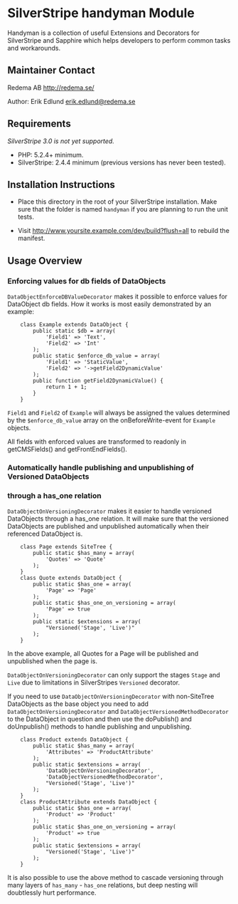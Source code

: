 # SilverStripe handyman Module

Handyman is a collection of useful Extensions and Decorators for SilverStripe
and Sapphire which helps developers to perform common tasks and workarounds.

## Maintainer Contact

Redema AB <http://redema.se/>

Author: Erik Edlund <erik.edlund@redema.se>

## Requirements

*SilverStripe 3.0 is not yet supported.*

 * PHP: 5.2.4+ minimum.
 * SilverStripe: 2.4.4 minimum (previous versions has never been tested).

## Installation Instructions

 * Place this directory in the root of your SilverStripe installation. Make sure
   that the folder is named `handyman` if you are planning to run the unit
   tests.

 * Visit http://www.yoursite.example.com/dev/build?flush=all to rebuild the
   manifest.

## Usage Overview

### Enforcing values for db fields of DataObjects

`DataObjectEnforceDBValueDecorator` makes it possible to enforce values for
DataObject db fields. How it works is most easily demonstrated by an example:

        class Example extends DataObject {
            public static $db = array(
                'Field1' => 'Text',
                'Field2' => 'Int'
            );
            public static $enforce_db_value = array(
                'Field1' => 'StaticValue',
                'Field2' => '->getField2DynamicValue'
            );
            public function getField2DynamicValue() {
                return 1 + 1;
            }
        }

`Field1` and `Field2` of `Example` will always be assigned the values
determined by the `$enforce_db_value` array on the onBeforeWrite-event for
`Example` objects.

All fields with enforced values are transformed to readonly in getCMSFields()
and getFrontEndFields().

### Automatically handle publishing and unpublishing of Versioned DataObjects
### through a has_one relation

`DataObjectOnVersioningDecorator` makes it easier to handle versioned
DataObjects through a has_one relation. It will make sure that the versioned
DataObjects are published and unpublished automatically when their referenced
DataObject is.

        class Page extends SiteTree {
            public static $has_many = array(
                'Quotes' => 'Quote'
            );
        }
        class Quote extends DataObject {
            public static $has_one = array(
                'Page' => 'Page'
            );
            public static $has_one_on_versioning = array(
                'Page' => true
            );
            public static $extensions = array(
                "Versioned('Stage', 'Live')"
            );
        }

In the above example, all Quotes for a Page will be published and unpublished
when the page is.

`DataObjectOnVersioningDecorator` can only support the stages `Stage` and `Live`
due to limitations in SilverStripes `Versioned` decorator.

If you need to use `DataObjectOnVersioningDecorator` with non-SiteTree
DataObjects as the base object you need to add `DataObjectOnVersioningDecorator`
and `DataObjectVersionedMethodDecorator` to the DataObject in question and then
use the doPublish() and doUnpublish() methods to handle publishing and
unpublishing.

        class Product extends DataObject {
            public static $has_many = array(
                'Attributes' => 'ProductAttribute'
            );
            public static $extensions = array(
                'DataObjectOnVersioningDecorator',
                'DataObjectVersionedMethodDecorator',
                "Versioned('Stage', 'Live')"
            );
        }
        class ProductAttribute extends DataObject {
            public static $has_one = array(
                'Product' => 'Product'
            );
            public static $has_one_on_versioning = array(
                'Product' => true
            );
            public static $extensions = array(
                "Versioned('Stage', 'Live')"
            );
        }

It is also possible to use the above method to cascade versioning through
many layers of `has_many` - `has_one` relations, but deep nesting will
doubtlessly hurt performance.

